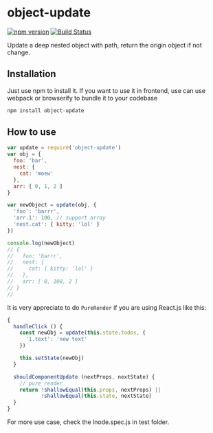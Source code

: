 # object-update
[![npm version](https://badge.fury.io/js/object-update.svg)](https://badge.fury.io/js/object-update)
[![Build Status](https://travis-ci.org/leozdgao/object-update.svg?branch=master)](https://travis-ci.org/leozdgao/object-update)

Update a deep nested object with path, return the origin object if not change.

## Installation

Just use npm to install it. If you want to use it in frontend, use can use webpack or browserify to bundle it to your codebase

```javascript
npm install object-update
```

## How to use

```javascript
var update = require('object-update')
var obj = {
  foo: 'bar',
  nest: {
    cat: 'moew'
  },
  arr: [ 0, 1, 2 ]
}

var newObject = update(obj, {
  'foo': 'barrr',
  'arr.1': 100, // support array
  'nest.cat': { kitty: 'lol' }
})

console.log(newObject)
// {
//   foo: 'barrr',
//   nest: {
//     cat: { kitty: 'lol' }
//   },
//   arr: [ 0, 100, 2 ]
// }
//
```

It is very appreciate to do `PureRender` if you are using React.js like this:

```javascript
{
  handleClick () {
    const newObj = update(this.state.todos, {
      '1.text': 'new text'
    })

    this.setState(newObj)
  }

  shouldComponentUpdate (nextProps, nextState) {
    // pure render
    return !shallowEqual(this.props, nextProps) ||
           !shallowEqual(this.state, nextState)
  }
}
```

For more use case, check the lnode.spec.js in test folder.
